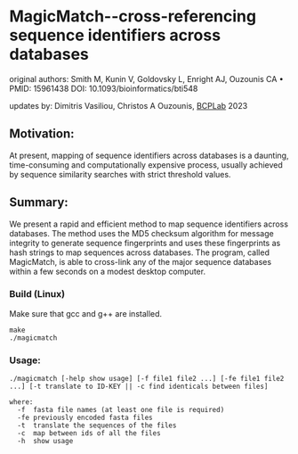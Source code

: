 # MagicMatch--cross-referencing sequence identifiers across databases

original authors: Smith M, Kunin V, Goldovsky L, Enright AJ, Ouzounis CA •
PMID: 15961438 DOI: 10.1093/bioinformatics/bti548

updates by: Dimitris Vasiliou, Christos A Ouzounis, [BCPLab](http://genome.academy/) 2023


## Motivation: 
At present, mapping of sequence identifiers across databases is a daunting, time-consuming and computationally expensive process, usually achieved by sequence similarity searches with strict threshold values.

## Summary:
We present a rapid and efficient method to map sequence identifiers across databases. The method uses the MD5 checksum algorithm for message integrity to generate sequence fingerprints and uses these fingerprints as hash strings to map sequences across databases. The program, called MagicMatch, is able to cross-link any of the major sequence databases within a few seconds on a modest desktop computer.

### Build (Linux)

Make sure that gcc and g++ are installed.

```
make
./magicmatch 
```

### Usage: 

  ```
  ./magicmatch [-help show usage] [-f file1 file2 ...] [-fe file1 file2 ...] [-t translate to ID-KEY || -c find identicals between files]
  
  where:
  	-f	fasta file names (at least one file is required) 
  	-fe	previously encoded fasta files 
  	-t	translate the sequences of the files 
  	-c	map between ids of all the files
  	-h	show usage
  ```
